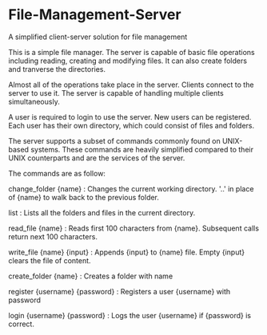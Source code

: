 # File-Management-Server
A simplified client-server solution for file management

This is a simple file manager. The server is capable of basic file operations including reading, creating and modifying files. It can also create folders and tranverse the directories.

Almost all of the operations take place in the server. Clients connect to the server to use it. The server is capable of handling multiple clients simultaneously. 

A user is required to login to use the server. New users can be registered. Each user has their own directory, which could consist of files and folders.

The server supports a subset of commands commonly found on UNIX-based systems. These commands are heavily simplified compared to their UNIX counterparts and are the services of the server.



The commands are as follow:

change_folder {name} :
Changes the current working directory. '..' in place of {name} to walk back to the previous folder.

list  :
Lists all the folders and files in the current directory.

read_file {name}  :
Reads first 100 characters from {name}. Subsequent calls return next 100 characters.

write_file {name} {input}  :
 Appends {input} to {name} file. Empty {input} clears the file of content.

create_folder {name}  :
Creates a folder with name <name>

register {username} {password} :
Registers a user {username} with password <password>

login {username} {password}  :
Logs the user {username} if {password} is correct.
